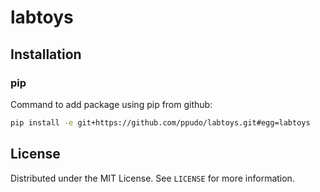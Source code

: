 # labtoys

## Installation
### pip
Command to add package using pip from github:
```sh
pip install -e git+https://github.com/ppudo/labtoys.git#egg=labtoys
```

## License
Distributed under the MIT License. See `LICENSE` for more information.